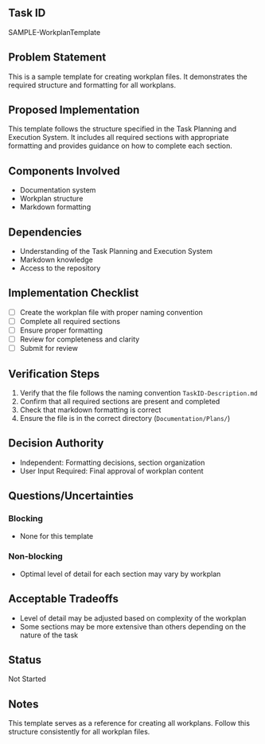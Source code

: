 ## Task ID
SAMPLE-WorkplanTemplate

## Problem Statement
This is a sample template for creating workplan files. It demonstrates the required structure and formatting for all workplans.

## Proposed Implementation
This template follows the structure specified in the Task Planning and Execution System. It includes all required sections with appropriate formatting and provides guidance on how to complete each section.

## Components Involved
- Documentation system
- Workplan structure
- Markdown formatting

## Dependencies
- Understanding of the Task Planning and Execution System
- Markdown knowledge
- Access to the repository

## Implementation Checklist
- [ ] Create the workplan file with proper naming convention
- [ ] Complete all required sections
- [ ] Ensure proper formatting
- [ ] Review for completeness and clarity
- [ ] Submit for review

## Verification Steps
1. Verify that the file follows the naming convention `TaskID-Description.md`
2. Confirm that all required sections are present and completed
3. Check that markdown formatting is correct
4. Ensure the file is in the correct directory (`Documentation/Plans/`)

## Decision Authority
- Independent: Formatting decisions, section organization
- User Input Required: Final approval of workplan content

## Questions/Uncertainties
### Blocking
- None for this template

### Non-blocking
- Optimal level of detail for each section may vary by workplan

## Acceptable Tradeoffs
- Level of detail may be adjusted based on complexity of the workplan
- Some sections may be more extensive than others depending on the nature of the task

## Status
Not Started

## Notes
This template serves as a reference for creating all workplans. Follow this structure consistently for all workplan files.

